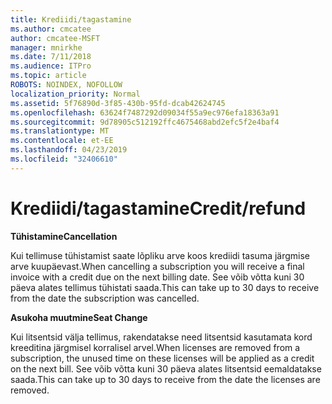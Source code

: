 ```yaml
---
title: Krediidi/tagastamine
ms.author: cmcatee
author: cmcatee-MSFT
manager: mnirkhe
ms.date: 7/11/2018
ms.audience: ITPro
ms.topic: article
ROBOTS: NOINDEX, NOFOLLOW
localization_priority: Normal
ms.assetid: 5f76890d-3f85-430b-95fd-dcab42624745
ms.openlocfilehash: 63624f7487292d09034f55a9ec976efa18363a91
ms.sourcegitcommit: 9d78905c512192ffc4675468abd2efc5f2e4baf4
ms.translationtype: MT
ms.contentlocale: et-EE
ms.lasthandoff: 04/23/2019
ms.locfileid: "32406610"
---
```

# <a name="creditrefund"></a><span data-ttu-id="d6861-102">Krediidi/tagastamine</span><span class="sxs-lookup"><span data-stu-id="d6861-102">Credit/refund</span></span>

 <span data-ttu-id="d6861-103">**Tühistamine**</span><span class="sxs-lookup"><span data-stu-id="d6861-103">**Cancellation**</span></span>
  
<span data-ttu-id="d6861-104">Kui tellimuse tühistamist saate lõpliku arve koos krediidi tasuma järgmise arve kuupäevast.</span><span class="sxs-lookup"><span data-stu-id="d6861-104">When cancelling a subscription you will receive a final invoice with a credit due on the next billing date.</span></span> <span data-ttu-id="d6861-105">See võib võtta kuni 30 päeva alates tellimus tühistati saada.</span><span class="sxs-lookup"><span data-stu-id="d6861-105">This can take up to 30 days to receive from the date the subscription was cancelled.</span></span>
  
 <span data-ttu-id="d6861-106">**Asukoha muutmine**</span><span class="sxs-lookup"><span data-stu-id="d6861-106">**Seat Change**</span></span>
  
<span data-ttu-id="d6861-107">Kui litsentsid välja tellimus, rakendatakse need litsentsid kasutamata kord kreeditina järgmisel korralisel arvel.</span><span class="sxs-lookup"><span data-stu-id="d6861-107">When licenses are removed from a subscription, the unused time on these licenses will be applied as a credit on the next bill.</span></span> <span data-ttu-id="d6861-108">See võib võtta kuni 30 päeva alates litsentsid eemaldatakse saada.</span><span class="sxs-lookup"><span data-stu-id="d6861-108">This can take up to 30 days to receive from the date the licenses are removed.</span></span>
  

